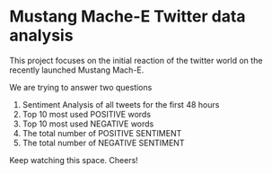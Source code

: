 # Mustang Mache-E Twitter data analysis
This project focuses on the initial reaction of the twitter world on the recently launched Mustang Mach-E.

We are trying to answer two questions
1. Sentiment Analysis of all tweets for the first 48 hours
2. Top 10 most used POSITIVE words
3. Top 10 most used NEGATIVE words
4. The total number of POSITIVE SENTIMENT
5. The total number of NEGATIVE SENTIMENT

Keep watching this space.
Cheers!
